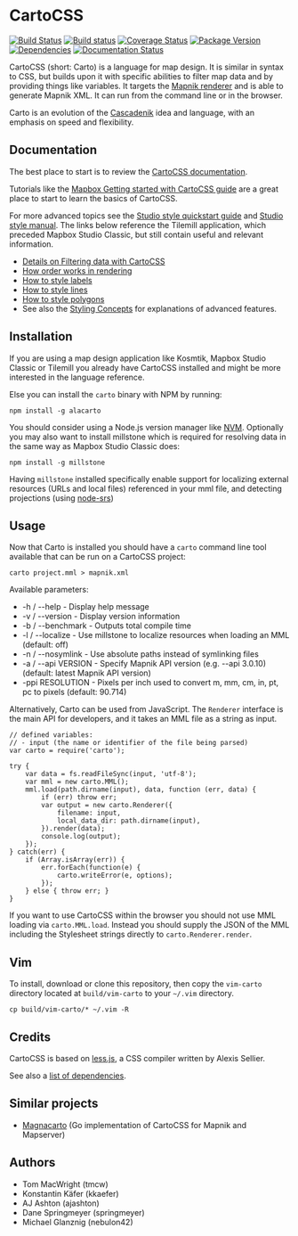 # CartoCSS

[![Build Status](https://secure.travis-ci.org/mapbox/carto.svg)](http://travis-ci.org/mapbox/carto) [![Build status](https://ci.appveyor.com/api/projects/status/github/mapbox/carto?svg=true)](https://ci.appveyor.com/project/Mapbox/carto) [![Coverage Status](https://coveralls.io/repos/github/mapbox/carto/badge.svg?branch=master)](https://coveralls.io/github/mapbox/carto?branch=master) [![Package Version](https://img.shields.io/npm/v/carto.svg)](https://www.npmjs.com/package/carto) [![Dependencies](https://david-dm.org/mapbox/carto.svg)](https://david-dm.org/mapbox/carto)    [![Documentation Status](https://readthedocs.org/projects/cartocss/badge/?version=latest)](http://cartocss.readthedocs.io/en/latest/?badge=latest)

CartoCSS (short: Carto) is a language for map design. It is similar in syntax to CSS, but builds upon it with specific abilities to filter map data and by providing things like variables.
It targets the [Mapnik renderer](http://mapnik.org) and is able to generate Mapnik XML. It can run from the command line or in the browser.

Carto is an evolution of the [Cascadenik](https://github.com/mapnik/Cascadenik) idea and language, with an emphasis on speed and flexibility.

## Documentation

The best place to start is to review the [CartoCSS documentation](https://cartocss.readthedocs.io).

Tutorials like the [Mapbox Getting started with CartoCSS guide](https://www.mapbox.com/guides/getting-started-cartocss/) are a great place to start to learn the basics of CartoCSS.

For more advanced topics see the [Studio style quickstart guide](https://www.mapbox.com/guides/style-quickstart/) and [Studio style manual](https://www.mapbox.com/guides/style-manual). The links below reference the Tilemill application, which preceded Mapbox Studio Classic, but still contain useful and relevant information.

 - [Details on Filtering data with CartoCSS](https://www.mapbox.com/tilemill/docs/guides/selectors/)
 - [How order works in rendering](https://www.mapbox.com/tilemill/docs/guides/symbol-drawing-order/)
 - [How to style labels](https://www.mapbox.com/tilemill/docs/guides/styling-labels/)
 - [How to style lines](https://www.mapbox.com/tilemill/docs/guides/styling-lines/)
 - [How to style polygons](https://www.mapbox.com/tilemill/docs/guides/styling-polygons/)
 - See also the [Styling Concepts](#styling-concepts) for explanations of advanced features.

## Installation

If you are using a map design application like Kosmtik, Mapbox Studio Classic or Tilemill you already have CartoCSS installed
and might be more interested in the language reference.

Else you can install the `carto` binary with NPM by running:

    npm install -g alacarto

You should consider using a Node.js version manager like [NVM](https://github.com/creationix/nvm).
Optionally you may also want to install millstone which is required for resolving data in the same way as Mapbox Studio Classic does:

    npm install -g millstone


Having `millstone` installed specifically enable support for localizing external resources (URLs and local files) referenced in your mml file, and detecting projections (using [node-srs](https://github.com/mapbox/node-srs))

## Usage

Now that Carto is installed you should have a `carto` command line tool available that can be run on a CartoCSS project:

    carto project.mml > mapnik.xml

Available parameters:
* -h / --help - Display help message
* -v / --version - Display version information
* -b / --benchmark - Outputs total compile time
* -l / --localize - Use millstone to localize resources when loading an MML (default: off)
* -n / --nosymlink - Use absolute paths instead of symlinking files
* -a / --api VERSION - Specify Mapnik API version (e.g. --api 3.0.10) (default: latest Mapnik API version)
* -ppi RESOLUTION - Pixels per inch used to convert m, mm, cm, in, pt, pc to pixels (default: 90.714)

Alternatively, Carto can be used from JavaScript.
The `Renderer` interface is the main API for developers, and it takes an MML file as a string as input.

    // defined variables:
    // - input (the name or identifier of the file being parsed)
    var carto = require('carto');

    try {
        var data = fs.readFileSync(input, 'utf-8');
        var mml = new carto.MML();
        mml.load(path.dirname(input), data, function (err, data) {
            if (err) throw err;
            var output = new carto.Renderer({
                filename: input,
                local_data_dir: path.dirname(input),
            }).render(data);
            console.log(output);
        });
    } catch(err) {
        if (Array.isArray(err)) {
            err.forEach(function(e) {
                carto.writeError(e, options);
            });
        } else { throw err; }
    }

If you want to use CartoCSS within the browser you should not use MML loading via `carto.MML.load`.
Instead you should supply the JSON of the MML including the Stylesheet strings directly to `carto.Renderer.render`.

## Vim

To install, download or clone this repository, then copy the `vim-carto`
directory located at `build/vim-carto` to your `~/.vim` directory.

    cp build/vim-carto/* ~/.vim -R

## Credits

CartoCSS is based on [less.js](https://github.com/cloudhead/less.js), a CSS compiler written by Alexis Sellier.

See also a [list of dependencies](https://david-dm.org/mapbox/carto#info=dependencies&view=list).

## Similar projects

* [Magnacarto](https://github.com/omniscale/magnacarto) (Go implementation of CartoCSS for Mapnik and Mapserver)

## Authors

* Tom MacWright (tmcw)
* Konstantin Käfer (kkaefer)
* AJ Ashton (ajashton)
* Dane Springmeyer (springmeyer)
* Michael Glanznig (nebulon42)
